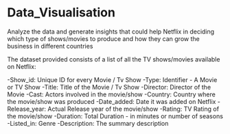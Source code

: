 # Data_Visualisation
Analyze the data and generate insights that could help Netflix in deciding which type of shows/movies to produce and how they can grow the business in different countries

The dataset provided  consists of a list of all the TV shows/movies available on Netflix:

  -Show_id: Unique ID for every Movie / Tv Show
  -Type: Identifier - A Movie or TV Show
  -Title: Title of the Movie / Tv Show
  -Director: Director of the Movie
  -Cast: Actors involved in the movie/show
  -Country: Country where the movie/show was produced
  -Date_added: Date it was added on Netflix
  -Release_year: Actual Release year of the movie/show
  -Rating: TV Rating of the movie/show
  -Duration: Total Duration - in minutes or number of seasons
  -Listed_in: Genre
  -Description: The summary description
